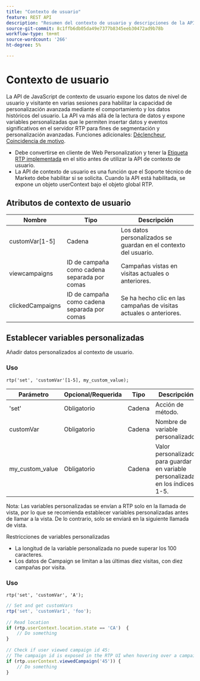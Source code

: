 ```yaml
---
title: "Contexto de usuario"
feature: REST API
description: "Resumen del contexto de usuario y descripciones de la API"
source-git-commit: 8c1ffb6db05da49e7377b8345eeb30472ad9b78b
workflow-type: tm+mt
source-wordcount: '266'
ht-degree: 5%

---
```



# Contexto de usuario

La API de JavaScript de contexto de usuario expone los datos de nivel de usuario y visitante en varias sesiones para habilitar la capacidad de personalización avanzada mediante el comportamiento y los datos históricos del usuario. La API va más allá de la lectura de datos y expone variables personalizadas que le permiten insertar datos y eventos significativos en el servidor RTP para fines de segmentación y personalización avanzadas. Funciones adicionales: [Déclencheur](../javascript-api/triggers.md), [Coincidencia de motivo](../javascript-api/pattern-match.md).

- Debe convertirse en cliente de Web Personalization y tener la [Etiqueta RTP implementada](https://experienceleague.adobe.com/en/docs/marketo/using/product-docs/web-personalization/rtp-tag-implementation/deploy-the-rtp-javascript) en el sitio antes de utilizar la API de contexto de usuario.
- La API de contexto de usuario es una función que el Soporte técnico de Marketo debe habilitar si se solicita. Cuando la API está habilitada, se expone un objeto userContext bajo el objeto global RTP.

## Atributos de contexto de usuario

| Nombre | Tipo | Descripción |
|------------------|-------------|------|
| customVar[1-5] | Cadena | Los datos personalizados se guardan en el contexto del usuario. |
| viewcampaigns | ID de campaña como cadena separada por comas | Campañas vistas en visitas actuales o anteriores. |
| clickedCampaigns | ID de campaña como cadena separada por comas | Se ha hecho clic en las campañas de visitas actuales o anteriores. |

## Establecer variables personalizadas

Añadir datos personalizados al contexto de usuario.

### Uso

`rtp('set', 'customVar'[1-5], my_custom_value);`

| Parámetro | Opcional/Requerida | Tipo | Descripción |
|-----------------|-------------------|--------|-----------------|
| &#39;set&#39; | Obligatorio | Cadena | Acción de método. |
| customVar | Obligatorio | Cadena | Nombre de variable personalizado. |
| my_custom_value | Obligatorio | Cadena | Valor personalizado para guardar en variable personalizada en los índices 1-5. |

Nota: Las variables personalizadas se envían a RTP solo en la llamada de vista, por lo que se recomienda establecer variables personalizadas antes de llamar a la vista. De lo contrario, solo se enviará en la siguiente llamada de vista.

Restricciones de variables personalizadas

- La longitud de la variable personalizada no puede superar los 100 caracteres.
- Los datos de Campaign se limitan a las últimas diez visitas, con diez campañas por visita.

### Uso

`rtp('set', 'customVar', 'A');`

```javascript
// Set and get customVars
rtp('set', 'customVar1', 'foo');
 
// Read location 
if (rtp.userContext.location.state == 'CA')  {
    // Do something
}
 
// Check if user viewed campaign id 45:
// The campaign id is exposed in the RTP UI when hovering over a campaign name.
if (rtp.userContext.viewedCampaign('45')) {
    // Do something
}
```

